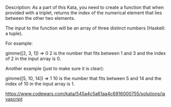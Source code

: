 Description:
As a part of this Kata, you need to create a function that when provided with a triplet, returns the index of the numerical element that lies between the other two elements.

The input to the function will be an array of three distinct numbers (Haskell: a tuple).

For example:

gimme([2, 3, 1]) => 0
2 is the number that fits between 1 and 3 and the index of 2 in the input array is 0.

Another example (just to make sure it is clear):

gimme([5, 10, 14]) => 1
10 is the number that fits between 5 and 14 and the index of 10 in the input array is 1.



https://www.codewars.com/kata/545a4c5a61aa4c6916000755/solutions/javascript